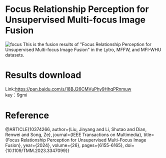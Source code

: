 # Focus Relationship Perception for Unsupervised Multi-focus Image Fusion
![focus](https://github.com/1318133/Focus-Relationship-Perception-for-Unsupervised-Multi-focus-Image-Fusion/assets/144504927/8304cf59-2727-4e58-8655-21c4015ca0ad)
This is the fusion results of "Focus Relationship Perception for Unsupervised Multi-focus Image Fusion" in the Lytro, MFFW, and MFI-WHU datasets.

# Results download
Link:https://pan.baidu.com/s/18BJ26CMVuPhy9HhqPRnmuw  
key：9gmi  

# Reference
@ARTICLE{10374266,
  author={Liu, Jinyang and Li, Shutao and Dian, Renwei and Song, Ze},
  journal={IEEE Transactions on Multimedia}, 
  title={Focus Relationship Perception for Unsupervised Multi-Focus Image Fusion}, 
  year={2024},
  volume={26},
  pages={6155-6165},
  doi={10.1109/TMM.2023.3347099}}
